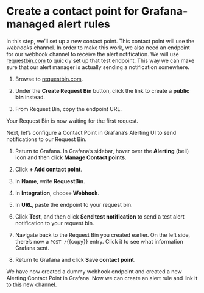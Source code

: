 # Create a contact point for Grafana-managed alert rules

In this step, we’ll set up a new contact point. This contact point will use the _webhooks_ channel. In order to make this work, we also need an endpoint for our webhook channel to receive the alert notification. We will use [requestbin.com](https://requestbin.com) to quickly set up that test endpoint. This way we can make sure that our alert manager is actually sending a notification somewhere.

1. Browse to [requestbin.com](https://requestbin.com).

1. Under the **Create Request Bin** button, click the link to create a **public bin** instead.

1. From Request Bin, copy the endpoint URL.

Your Request Bin is now waiting for the first request.

Next, let’s configure a Contact Point in Grafana’s Alerting UI to send notifications to our Request Bin.

1. Return to Grafana. In Grafana’s sidebar, hover over the **Alerting** (bell) icon and then click **Manage Contact points**.

1. Click **+ Add contact point**.

1. In **Name**, write **RequestBin**.

1. In **Integration**, choose **Webhook**.

1. In **URL**, paste the endpoint to your request bin.

1. Click **Test**, and then click **Send test notification** to send a test alert notification to your request bin.

1. Navigate back to the Request Bin you created earlier. On the left side, there’s now a `POST /`{{copy}} entry. Click it to see what information Grafana sent.

1. Return to Grafana and click **Save contact point**.

We have now created a dummy webhook endpoint and created a new Alerting Contact Point in Grafana. Now we can create an alert rule and link it to this new channel.
